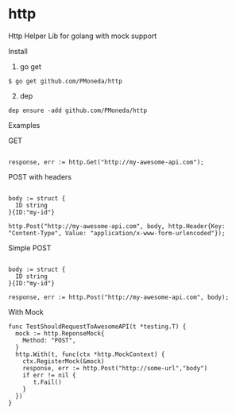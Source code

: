 # http
Http Helper Lib for golang with mock support


Install 
1) go get
```shell
$ go get github.com/PMoneda/http
```
2) dep
```shell
dep ensure -add github.com/PMoneda/http
```

Examples

GET

```golang

response, err := http.Get("http://my-awesome-api.com");

```

POST with headers

```golang

body := struct {
  ID string
}{ID:"my-id"}

http.Post("http://my-awesome-api.com", body, http.Header{Key: "Content-Type", Value: "application/x-www-form-urlencoded"});

```
Simple POST
```golang

body := struct {
  ID string
}{ID:"my-id"}

response, err := http.Post("http://my-awesome-api.com", body);

```

With Mock
```golang
func TestShouldRequestToAwesomeAPI(t *testing.T) {
  mock := http.ReponseMock{
    Method: "POST",
  }
  http.With(t, func(ctx *http.MockContext) {
    ctx.RegisterMock(&mock)
    response, err := http.Post("http://some-url","body")
    if err != nil {
       t.Fail()
    }
  })
}
  
```
